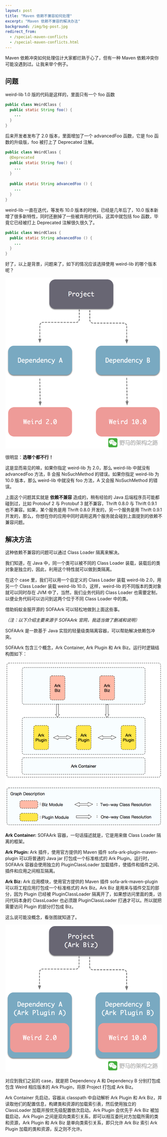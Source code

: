 ```yaml
---
layout: post
title: "Maven 依赖不兼容如何处理"
excerpt: "Maven 依赖不兼容的解决办法"
background: /img/bg-post.jpg
redirect_from:
  - /special-maven-conflicts
  - /special-maven-conflicts.html
---
```


Maven 依赖冲突如何处理估计大家都烂熟于心了，但有一种 Maven 依赖冲突你可能没遇到过。让我来举个例子。

## 问题
weird-lib 1.0 版的代码是这样的，里面只有一个 foo 函数
```java
public class WeirdClass {
  public static String foo() {
    ...
  }
}
```

后来开发者发布了 2.0 版本，里面增加了一个 advancedFoo 函数，它是 foo 函数的升级版，foo 被打上了 Deprecated 注解。
```java
public class WeirdClass {
  @Deprecated
  public static String foo() {
    ...
  }

  public static String advancedFoo () {
    ...
  }
}
```

weird-lib 一直在迭代，等发布 10.0 版本的时候，已经是几年后了，10.0 版本新增了很多新特性，同时还删掉了一些被弃用的代码，这其中就包括 foo 函数，毕竟它已经被打上 Deprecated 注解很久很久了。
```java
public class WeirdClass {
  public static String advancedFoo () {
    ...
  }
}
```

好了，以上是背景，问题来了，如下的情况应该选择使用 weird-lib 的哪个版本呢？

<img src="/img/posts/special-maven-conflicts-r1.png" os="mac"/>

很明显：**选哪个都不行！**

这是显而易见的嘛，如果你指定 weird-lib 为 2.0，那么 weird-lib 中就没有 advancedFoo 方法，B 会报 NoSuchMethod 的错误。如果你指定 weird-lib 为 10.0 版本，那么 weird-lib 中就没有 foo 方法，A 又会报 NoSuchMethod 的错误。

上面这个问题其实就是 **依赖不兼容** 造成的，稍有经验的 Java 后端程序员可能都碰到过，比如 Protobuf 2 与 Protobuf 3 就不兼容，Thrift 0.8.0 与 Thrift 0.9.1 也不兼容。如果，某个服务是用 Thrift 0.8.0 开发的，另一个服务是用 Thrift 0.9.1 开发的，那么，你想在你的应用中同时调用这两个服务就会碰到上面提到的依赖不兼容问题。

## 解决方法
这种依赖不兼容的问题可以通过 Class Loader 隔离来解决。

我们知道，在 Java 中，同一个类可以被不同的 Class Loader 装载，装载后的类对象是独立的，因此，利用这个特性就可以做到类隔离。

在这个 case 里，我们可以用一个自定义的 Class Loader 装载 weird-lib 2.0，用另一个 Class Loader 装载 weird-lib 10.0，这样，weird-lib 的不同版本的类对象就可以同时存在 JVM 中了，当然，我们业务代码的 Class Loader 也需要定制，以便业务代码可以访问到这两个位于不同 Class Loader 中的类。

借助蚂蚁金服开源的 SOFAArk 可以轻松地做到上面这些事。

*（注：以下介绍主要来源于 SOFAArk 官网，我适当做了删减和说明）*

SOFAArk 是一款基于 Java 实现的轻量级类隔离容器，可以帮助解决依赖包冲突。

SOFAArk 包含三个概念，Ark Container, Ark Plugin 和 Ark Biz。运行时逻辑结构图如下：

<img src="/img/posts/special-maven-conflicts-r2.png" os="mac"/>

**Ark Container:** SOFAArk 容器，一句话描述就是，它是用来做 Class Loader 隔离的框架。

**Ark Plugin:** Ark 插件，使用官方提供的 Maven 插件 sofa-ark-plugin-maven-plugin 可以将普通的 Java jar 打包成一个标准格式的 Ark Plugin。运行时，SOFAArk 容器会使用独立的 PluginClassLoader 加载插件，使插件和插件之间、插件和应用之间相互隔离。

**Ark Biz:** Ark 应用模块，使用官方提供的 Maven 插件 sofa-ark-maven-plugin 可以将工程应用打包成一个标准格式的 Ark Biz。Ark Biz 是用来与插件交互的部分，因为 Plugin 已经被 PluginClassLoader 隔离开了，如果想访问里面的类，访问代码本身的 ClassLoader 也必须跟 PluginClassLoader 打通才可以。所以就把需要访问 Plugin 的部分打包成 Biz。

这么说可能没概念，看张图就知道了。

<img src="/img/posts/special-maven-conflicts-r3.png" os="mac"/>

对应到我们之前的 case，就是把 Dependency A 和 Dependency B 分别打包成包含 Weird 相应版本的 Ark Plugin，将原 Project 打包成 Ark Biz。

Ark Container 先启动，容器从 classpath 中自动解析 Ark Plugin 和 Ark Biz，并读取他们的配置信息，构建类和资源的加载索引表，然后使用独立的 ClassLoader 加载并按优先级配置依次启动。Ark Plugin 会优先于 Ark Biz 被加载启动，Ark Plugin 之间是双向类索引关系，即可以相互委托对方加载所需的类和资源，Ark Plugin 和 Ark Biz 是单向类索引关系，即只允许 Ark Biz 索引 Ark Plugin 加载的类和资源，反之则不允许。
